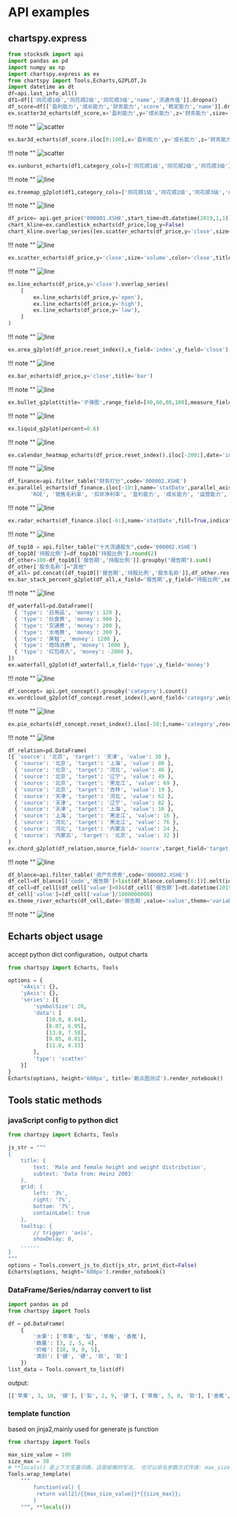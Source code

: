 # API examples


## chartspy.express

```python
from stocksdk import api
import pandas as pd
import numpy as np
import chartspy.express as ex
from chartspy import Tools,Echarts,G2PLOT,Js
import datetime as dt
df=api.last_info_all()
df1=df[['同花顺1级','同花顺2级','同花顺3级','name','流通市值']].dropna()
df_score=df[['盈利能力','成长能力','财务能力','score','稳定能力','name']].dropna(subset=['盈利能力','成长能力','财务能力','score','稳定能力'])
ex.scatter3d_echarts(df_score,x='盈利能力',y='成长能力',z='财务能力',size='score',color='稳定能力',info='name',title='scatter3d')
```

!!! note ""
    ![scatter](https://github.com/yiliuyan161/echartspy/blob/master/docs/images/scatter3d.png?raw=true)

```python
ex.bar3d_echarts(df_score.iloc[0:100],x='盈利能力',y='成长能力',z='财务能力',color='稳定能力',info='name',title='bar3d')
```

!!! note ""
    ![scatter](https://github.com/yiliuyan161/echartspy/blob/master/docs/images/bar3d.png?raw=true)

```python
ex.sunburst_echarts(df1,category_cols=['同花顺1级','同花顺2级','同花顺3级'],value_col='流通市值',height='600px')
```

!!! note ""
    ![line](https://github.com/yiliuyan161/echartspy/blob/master/docs/images/sunburst.png?raw=true)

```python
ex.treemap_g2plot(df1,category_cols=['同花顺1级','同花顺2级','同花顺3级','name'],value_col='流通市值')
```

!!! note ""
    ![line](https://github.com/yiliuyan161/echartspy/blob/master/docs/images/treemap.png?raw=true)

```python
df_price= api.get_price('000001.XSHE',start_time=dt.datetime(2019,1,1))
chart_kline=ex.candlestick_echarts(df_price,log_y=False)
chart_kline.overlap_series([ex.scatter_echarts(df_price,y='close',size='volume',color='close')])
```

!!! note ""
    ![line](https://github.com/yiliuyan161/echartspy/blob/master/docs/images/kline.png?raw=true)



```python
ex.scatter_echarts(df_price,y='close',size='volume',color='close',title='scatter')
```

!!! note ""
    ![line](https://github.com/yiliuyan161/echartspy/blob/master/docs/images/scatter.png?raw=true)



```python
ex.line_echarts(df_price,y='close').overlap_series(
    [
        ex.line_echarts(df_price,y='open'),
        ex.line_echarts(df_price,y='high'),
        ex.line_echarts(df_price,y='low'),
    ]
)
```

!!! note ""
    ![line](https://github.com/yiliuyan161/echartspy/blob/master/docs/images/line.png?raw=true)



```python
ex.area_g2plot(df_price.reset_index(),x_field='index',y_field='close')
```

!!! note ""
    ![line](https://github.com/yiliuyan161/echartspy/blob/master/docs/images/area.png?raw=true)


```python
ex.bar_echarts(df_price,y='close',title='bar')
```

!!! note ""
    ![line](https://github.com/yiliuyan161/echartspy/blob/master/docs/images/bar.png?raw=true)

```python
ex.bullet_g2plot(title='子弹图',range_field=[40,60,80,100],measure_field=[90],target_field=100,height='60px')
```

!!! note ""
    ![line](https://github.com/yiliuyan161/echartspy/blob/master/docs/images/bullet.png?raw=true)

```python
ex.liquid_g2plot(percent=0.6)
```

!!! note ""
    ![line](https://github.com/yiliuyan161/echartspy/blob/master/docs/images/liquid.png?raw=true)

```python
ex.calendar_heatmap_echarts(df_price.reset_index().iloc[-200:],date='index',value='volume',title='calendar')
```

!!! note ""
    ![line](https://github.com/yiliuyan161/echartspy/blob/master/docs/images/calendar_heatmap.png?raw=true)

```python
df_finance=api.filter_table("财务打分",code='000002.XSHE')
ex.parallel_echarts(df_finance.iloc[-10:],name='statDate',parallel_axis=['ROA',
       'ROE', '销售毛利率', '扣非净利率', '盈利能力', '成长能力', '运营能力', '财务能力', '稳定能力', 'score'],title='财务信息')
```

!!! note ""
    ![line](https://github.com/yiliuyan161/echartspy/blob/master/docs/images/parallel.png?raw=true)


```python
ex.radar_echarts(df_finance.iloc[-6:],name='statDate',fill=True,indicators=['盈利能力', '成长能力', '运营能力', '财务能力', '稳定能力', 'score'],title="radar",height='400px')
```

!!! note ""
    ![line](https://github.com/yiliuyan161/echartspy/blob/master/docs/images/radar.png?raw=true)


```python
df_top10 = api.filter_table("十大流通股东",code='000002.XSHE')
df_top10['持股比例']=df_top10['持股比例'].round(2)
df_other=100-df_top10[['报告期','持股比例']].groupby("报告期").sum()
df_other['股东名称']="其他"
df_all= pd.concat([df_top10[['报告期','持股比例','股东名称']],df_other.reset_index()])
ex.bar_stack_percent_g2plot(df_all,x_field='报告期',y_field="持股比例",series_field='股东名称',height='600px')
```

!!! note ""
    ![line](https://github.com/yiliuyan161/echartspy/blob/master/docs/images/bar_stack_percent.png?raw=true)


```python
df_waterfall=pd.DataFrame([
  { 'type': '日用品', 'money': 120 },
  { 'type': '伙食费', 'money': 900 },
  { 'type': '交通费', 'money': 200 },
  { 'type': '水电费', 'money': 300 },
  { 'type': '房租', 'money': 1200 },
  { 'type': '商场消费', 'money': 1000 },
  { 'type': '红包收入', 'money': -2000 },
])
ex.waterfall_g2plot(df_waterfall,x_field='type',y_field='money')
```

!!! note ""
    ![line](https://github.com/yiliuyan161/echartspy/blob/master/docs/images/waterfall.png?raw=true)

```python
df_concept= api.get_concept().groupby('category').count()
ex.wordcloud_g2plot(df_concept.reset_index(),word_field='category',weight_field='code')
```

!!! note ""
    ![line](https://github.com/yiliuyan161/echartspy/blob/master/docs/images/wordcloud.png?raw=true)


```python
ex.pie_echarts(df_concept.reset_index().iloc[-50:],name='category',rose_type='none',value='code',height='600px',width='100%')
```

!!! note ""
    ![line](https://github.com/yiliuyan161/echartspy/blob/master/docs/images/pie.png?raw=true)


```python
df_relation=pd.DataFrame(
[{ 'source': '北京', 'target': '天津', 'value': 30 },
  { 'source': '北京', 'target': '上海', 'value': 80 },
  { 'source': '北京', 'target': '河北', 'value': 46 },
  { 'source': '北京', 'target': '辽宁', 'value': 49 },
  { 'source': '北京', 'target': '黑龙江', 'value': 69 },
  { 'source': '北京', 'target': '吉林', 'value': 19 },
  { 'source': '天津', 'target': '河北', 'value': 62 },
  { 'source': '天津', 'target': '辽宁', 'value': 82 },
  { 'source': '天津', 'target': '上海', 'value': 16 },
  { 'source': '上海', 'target': '黑龙江', 'value': 16 },
  { 'source': '河北', 'target': '黑龙江', 'value': 76 },
  { 'source': '河北', 'target': '内蒙古', 'value': 24 },
  { 'source': '内蒙古', 'target': '北京', 'value': 32 }]
)
ex.chord_g2plot(df_relation,source_field='source',target_field='target',weight_field='value')
```

!!! note ""
    ![line](https://github.com/yiliuyan161/echartspy/blob/master/docs/images/chord.png?raw=true)

```python
df_blance=api.filter_table('资产负债表',code='000002.XSHE')
df_cell=df_blance[['code','报告期']+list(df_blance.columns[6:])].melt(id_vars=['code','报告期']).dropna(subset=['value'])
df_cell=df_cell[(df_cell['value']>0)&(df_cell['报告期']>dt.datetime(2015,1,1))&(~df_cell['variable'].str.contains("合计"))&(~df_cell['variable'].str.contains("总计"))]
df_cell['value']=(df_cell['value']/1000000000)
ex.theme_river_echarts(df_cell,date='报告期',value='value',theme='variable',height='600px')
```

!!! note ""
    ![line](https://github.com/yiliuyan161/echartspy/blob/master/docs/images/themeriver.png?raw=true)


## Echarts object usage

accept python dict configuration，output charts

```python
from chartspy import Echarts, Tools

options = {
    'xAxis': {},
    'yAxis': {},
    'series': [{
        'symbolSize': 20,
        'data': [
            [10.0, 8.04],
            [8.07, 6.95],
            [13.0, 7.58],
            [9.05, 8.81],
            [11.0, 8.33]
        ],
        'type': 'scatter'
    }]
}
Echarts(options, height='600px', title='散点图测试').render_notebook()
```

## Tools static methods


### javaScript config to python dict

```python
from chartspy import Echarts, Tools

js_str = """
{
    title: {
        text: 'Male and female height and weight distribution',
        subtext: 'Data from: Heinz 2003'
    },
    grid: {
        left: '3%',
        right: '7%',
        bottom: '7%',
        containLabel: true
    },
    tooltip: {
        // trigger: 'axis',
        showDelay: 0,
    ......    
}
"""
options = Tools.convert_js_to_dict(js_str, print_dict=False)
Echarts(options, height='600px').render_notebook()
```


### DataFrame/Series/ndarray convert to list

```python
import pandas as pd
from chartspy import Tools

df = pd.DataFrame(
    {
        '水果': ['苹果', '梨', '草莓', '香蕉'],
        '数量': [3, 2, 5, 4],
        '价格': [10, 9, 8, 5],
        '类别': ['硬', '硬', '软', '软']
    })
list_data = Tools.convert_to_list(df)
```

output:

```python
[['苹果', 3, 10, '硬'], ['梨', 2, 9, '硬'], ['草莓', 5, 8, '软'], ['香蕉', 4, 5, '软']]
```

### template function
based on jinja2,mainly used for generate js function

```python
from chartspy import Tools

max_size_value = 100
size_max = 30
# **locals() 是上下文变量词典，这是偷懒的写法， 也可以命名参数方式传递: max_size_value=max_size_value,size_max=size_max
Tools.wrap_template(
    """
        function(val) {
         return val[2]/{{max_size_value}}*{{size_max}};
        }
    """, **locals())
```
